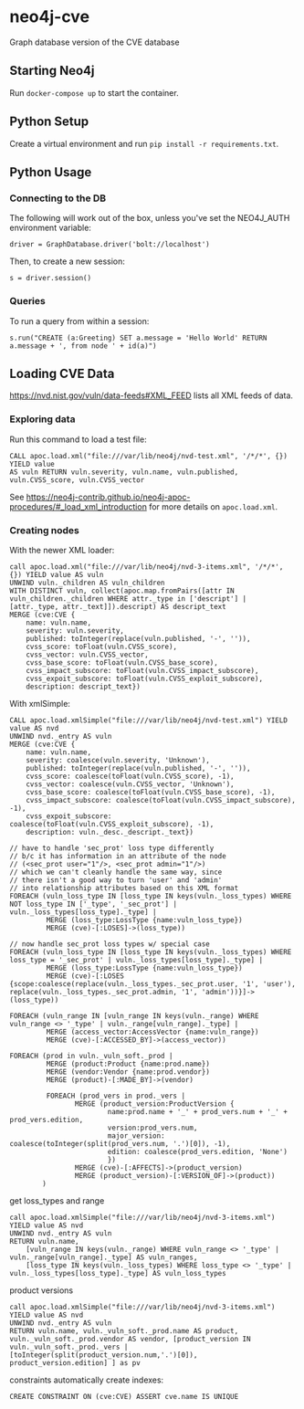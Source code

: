 # neo4j-cve
Graph database version of the CVE database

## Starting Neo4j

Run `docker-compose up` to start the container.

## Python Setup

Create a virtual environment and run `pip install -r requirements.txt`.

## Python Usage

### Connecting to the DB

The following will work out of the box, unless you've set the NEO4J_AUTH
environment variable:

```driver = GraphDatabase.driver('bolt://localhost')```

Then, to create a new session:

```s = driver.session()```

### Queries

To run a query from within a session:

```s.run("CREATE (a:Greeting) SET a.message = 'Hello World' RETURN a.message + ', from node ' + id(a)")```

## Loading CVE Data

https://nvd.nist.gov/vuln/data-feeds#XML_FEED lists all XML feeds of data.

### Exploring data
Run this command to load a test file:
```
CALL apoc.load.xml("file:///var/lib/neo4j/nvd-test.xml", '/*/*', {}) YIELD value
AS vuln RETURN vuln.severity, vuln.name, vuln.published, vuln.CVSS_score, vuln.CVSS_vector
```

See https://neo4j-contrib.github.io/neo4j-apoc-procedures/#_load_xml_introduction
for more details on `apoc.load.xml`.

### Creating nodes

With the newer XML loader:

```
call apoc.load.xml("file:///var/lib/neo4j/nvd-3-items.xml", '/*/*', {}) YIELD value AS vuln
UNWIND vuln._children AS vuln_children
WITH DISTINCT vuln, collect(apoc.map.fromPairs([attr IN vuln_children._children WHERE attr._type in ['descript'] | [attr._type, attr._text]]).descript) AS descript_text
MERGE (cve:CVE {
    name: vuln.name,
    severity: vuln.severity,
    published: toInteger(replace(vuln.published, '-', '')),
    cvss_score: toFloat(vuln.CVSS_score),
    cvss_vector: vuln.CVSS_vector,
    cvss_base_score: toFloat(vuln.CVSS_base_score),
    cvss_impact_subscore: toFloat(vuln.CVSS_impact_subscore),
    cvss_expoit_subscore: toFloat(vuln.CVSS_exploit_subscore),
    description: descript_text})
```

With xmlSimple:
```
CALL apoc.load.xmlSimple("file:///var/lib/neo4j/nvd-test.xml") YIELD value AS nvd
UNWIND nvd._entry AS vuln
MERGE (cve:CVE {
    name: vuln.name,
    severity: coalesce(vuln.severity, 'Unknown'),
    published: toInteger(replace(vuln.published, '-', '')),
    cvss_score: coalesce(toFloat(vuln.CVSS_score), -1),
    cvss_vector: coalesce(vuln.CVSS_vector, 'Unknown'),
    cvss_base_score: coalesce(toFloat(vuln.CVSS_base_score), -1),
    cvss_impact_subscore: coalesce(toFloat(vuln.CVSS_impact_subscore), -1),
    cvss_expoit_subscore: coalesce(toFloat(vuln.CVSS_exploit_subscore), -1),
    description: vuln._desc._descript._text})

// have to handle 'sec_prot' loss type differently
// b/c it has information in an attribute of the node
// (<sec_prot user="1"/>, <sec_prot admin="1"/>)
// which we can't cleanly handle the same way, since
// there isn't a good way to turn 'user' and 'admin'
// into relationship attributes based on this XML format
FOREACH (vuln_loss_type IN [loss_type IN keys(vuln._loss_types) WHERE NOT loss_type IN ['_type', '_sec_prot'] | vuln._loss_types[loss_type]._type] |
         MERGE (loss_type:LossType {name:vuln_loss_type})
         MERGE (cve)-[:LOSES]->(loss_type))

// now handle sec_prot loss types w/ special case
FOREACH (vuln_loss_type IN [loss_type IN keys(vuln._loss_types) WHERE loss_type = '_sec_prot' | vuln._loss_types[loss_type]._type] |
         MERGE (loss_type:LossType {name:vuln_loss_type})
         MERGE (cve)-[:LOSES {scope:coalesce(replace(vuln._loss_types._sec_prot.user, '1', 'user'), replace(vuln._loss_types._sec_prot.admin, '1', 'admin'))}]->(loss_type))

FOREACH (vuln_range IN [vuln_range IN keys(vuln._range) WHERE vuln_range <> '_type' | vuln._range[vuln_range]._type] |
         MERGE (access_vector:AccessVector {name:vuln_range})
         MERGE (cve)-[:ACCESSED_BY]->(access_vector))

FOREACH (prod in vuln._vuln_soft._prod |
         MERGE (product:Product {name:prod.name})
         MERGE (vendor:Vendor {name:prod.vendor})
         MERGE (product)-[:MADE_BY]->(vendor)

         FOREACH (prod_vers in prod._vers |
                MERGE (product_version:ProductVersion {
                        name:prod.name + '_' + prod_vers.num + '_' + prod_vers.edition,
                        version:prod_vers.num,
                        major_version: coalesce(toInteger(split(prod_vers.num, '.')[0]), -1),
                        edition: coalesce(prod_vers.edition, 'None')
                        })
                MERGE (cve)-[:AFFECTS]->(product_version)
                MERGE (product_version)-[:VERSION_OF]->(product))
        )
```


get loss_types and range
```
call apoc.load.xmlSimple("file:///var/lib/neo4j/nvd-3-items.xml") YIELD value AS nvd
UNWIND nvd._entry AS vuln
RETURN vuln.name,
    [vuln_range IN keys(vuln._range) WHERE vuln_range <> '_type' | vuln._range[vuln_range]._type] AS vuln_ranges,
    [loss_type IN keys(vuln._loss_types) WHERE loss_type <> '_type' | vuln._loss_types[loss_type]._type] AS vuln_loss_types
```

product versions
```
call apoc.load.xmlSimple("file:///var/lib/neo4j/nvd-3-items.xml") YIELD value AS nvd
UNWIND nvd._entry AS vuln
RETURN vuln.name, vuln._vuln_soft._prod.name AS product, vuln._vuln_soft._prod.vendor AS vendor, [product_version IN vuln._vuln_soft._prod._vers | [toInteger(split(product_version.num,'.')[0]), product_version.edition] ] as pv
```

constraints automatically create indexes:
```
CREATE CONSTRAINT ON (cve:CVE) ASSERT cve.name IS UNIQUE
```
